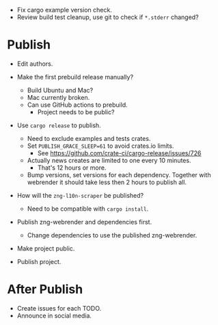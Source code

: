 * Fix cargo example version check.
* Review build test cleanup, use git to check if `*.stderr` changed?

# Publish

* Edit authors.

* Make the first prebuild release manually?
    - Build Ubuntu and Mac?
    - Mac currently broken.
    - Can use GitHub actions to prebuild.
        - Project needs to be public?

* Use `cargo release` to publish.
    - Need to exclude examples and tests crates.
    - Set `PUBLISH_GRACE_SLEEP=61` to avoid crates.io limits.
        - See https://github.com/crate-ci/cargo-release/issues/726
    - Actually news creates are limited to one every 10 minutes.
        - That's 12 hours or more.
    - Bump versions, set versions for each dependency.
    Together with webrender it should take less then 2 hours to publish all.

* How will the `zng-l10n-scraper` be published?
    - Need to be compatible with `cargo install`.

* Publish zng-webrender and dependencies first.
    - Change dependencies to use the published zng-webrender.
* Make project public.
* Publish project.

# After Publish

* Create issues for each TODO.
* Announce in social media.